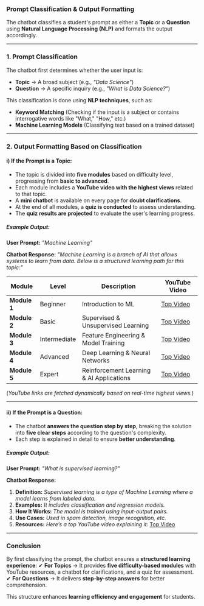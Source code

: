### **Prompt Classification & Output Formatting**

The chatbot classifies a student's prompt as either a **Topic** or a **Question** using **Natural Language Processing (NLP)** and formats the output accordingly.

---

### **1. Prompt Classification**
The chatbot first determines whether the user input is:
- **Topic** → A broad subject (e.g., *"Data Science"*)
- **Question** → A specific inquiry (e.g., *"What is Data Science?"*)

This classification is done using **NLP techniques**, such as:
- **Keyword Matching** (Checking if the input is a subject or contains interrogative words like "What," "How," etc.)
- **Machine Learning Models** (Classifying text based on a trained dataset)

---

### **2. Output Formatting Based on Classification**

#### **i) If the Prompt is a Topic:**
- The topic is divided into **five modules** based on difficulty level, progressing from **basic to advanced**.
- Each module includes a **YouTube video with the highest views** related to that topic.
- A **mini chatbot** is available on every page for **doubt clarifications**.
- At the end of all modules, a **quiz is conducted** to assess understanding.
- The **quiz results are projected** to evaluate the user's learning progress.

##### **Example Output:**
**User Prompt:** *"Machine Learning"*

**Chatbot Response:**
*"Machine Learning is a branch of AI that allows systems to learn from data. Below is a structured learning path for this topic:"*

| **Module** | **Level** | **Description** | **YouTube Video** |
|------------|----------|----------------|--------------------|
| **Module 1** | Beginner | Introduction to ML | [Top Video](YouTube_Link) |
| **Module 2** | Basic | Supervised & Unsupervised Learning | [Top Video](YouTube_Link) |
| **Module 3** | Intermediate | Feature Engineering & Model Training | [Top Video](YouTube_Link) |
| **Module 4** | Advanced | Deep Learning & Neural Networks | [Top Video](YouTube_Link) |
| **Module 5** | Expert | Reinforcement Learning & AI Applications | [Top Video](YouTube_Link) |

(*YouTube links are fetched dynamically based on real-time highest views.*)

---

#### **ii) If the Prompt is a Question:**
- The chatbot **answers the question step by step**, breaking the solution into **five clear steps** according to the question's complexity.
- Each step is explained in detail to ensure **better understanding**.

##### **Example Output:**
**User Prompt:** *"What is supervised learning?"*

**Chatbot Response:**
1. **Definition:** *Supervised learning is a type of Machine Learning where a model learns from labeled data.*
2. **Examples:** *It includes classification and regression models.*
3. **How It Works:** *The model is trained using input-output pairs.*
4. **Use Cases:** *Used in spam detection, image recognition, etc.*
5. **Resources:** *Here’s a top YouTube video explaining it:* [Top Video](YouTube_Link)

---

### **Conclusion**
By first classifying the prompt, the chatbot ensures a **structured learning experience**:
✔ **For Topics** → It provides **five difficulty-based modules** with YouTube resources, a chatbot for clarifications, and a quiz for assessment.
✔ **For Questions** → It delivers **step-by-step answers** for better comprehension.

This structure enhances **learning efficiency and engagement** for students.

